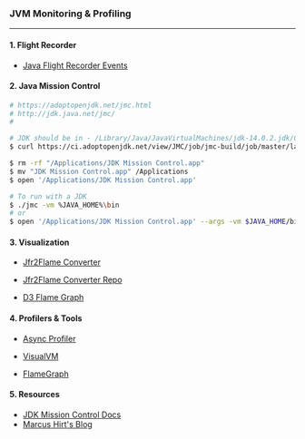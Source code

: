 ### JVM Monitoring & Profiling

------

#### 1. Flight Recorder

* [Java Flight Recorder Events](https://bestsolution-at.github.io/jfr-doc/index.html)



#### 2. Java Mission Control



```bash
# https://adoptopenjdk.net/jmc.html
# http://jdk.java.net/jmc/
#

# JDK should be in - /Library/Java/JavaVirtualMachines/jdk-14.0.2.jdk/Contents/Home/
$ curl https://ci.adoptopenjdk.net/view/JMC/job/jmc-build/job/master/lastSuccessfulBuild/artifact/target/products/org.openjdk.jmc-8.0.0-SNAPSHOT-macosx.cocoa.x86_64.tar.gz | tar xv -

$ rm -rf "/Applications/JDK Mission Control.app"
$ mv "JDK Mission Control.app" /Applications
$ open '/Applications/JDK Mission Control.app'

# To run with a JDK
$ ./jmc -vm %JAVA_HOME%\bin
# or
$ open '/Applications/JDK Mission Control.app' --args -vm $JAVA_HOME/bin
```



#### 3. Visualization

* [Jfr2Flame Converter](https://github.com/jvm-profiling-tools/async-profiler/releases/latest/download/converter.jar)

* [Jfr2Flame Converter Repo](https://github.com/jvm-profiling-tools/async-profiler/tree/master/src/converter)

* [D3 Flame Graph ](https://github.com/spiermar/d3-flame-graph)



#### 4. Profilers & Tools

* [Async Profiler](https://github.com/jvm-profiling-tools/async-profiler)

* [VisualVM](https://visualvm.github.io/)

* [FlameGraph](http://www.brendangregg.com/flamegraphs.html)



#### 5. Resources

* [JDK Mission Control Docs](https://docs.oracle.com/en/java/java-components/jdk-mission-control/)
* [Marcus Hirt's Blog](http://hirt.se/blog/?p=1312)

